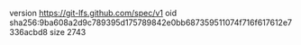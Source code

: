 version https://git-lfs.github.com/spec/v1
oid sha256:9ba608a2d9c789395d175789842e0bb687359511074f716f617612e7336acbd8
size 2743
